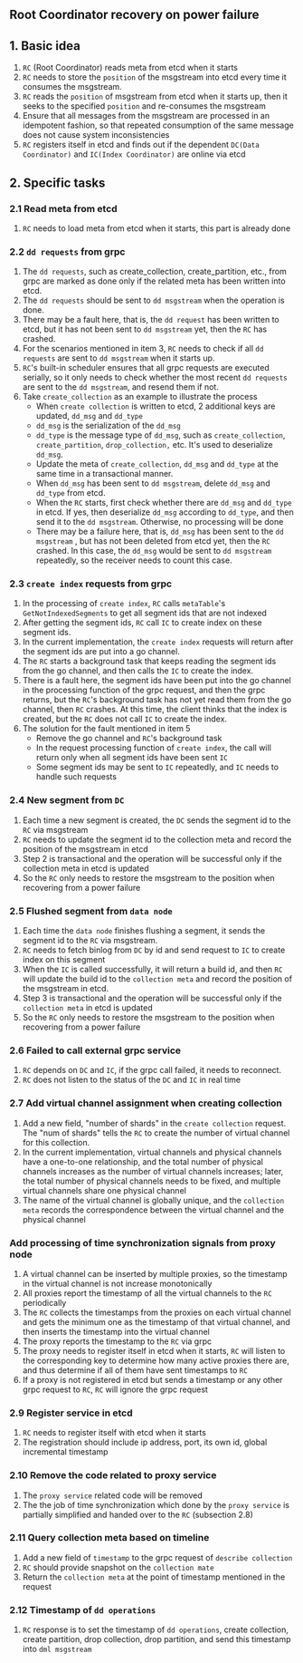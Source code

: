 ## Root Coordinator recovery on power failure

## 1. Basic idea

1. `RC` (Root Coordinator) reads meta from etcd when it starts
2. `RC` needs to store the `position` of the msgstream into etcd every time it consumes the msgstream.
3. `RC` reads the `position` of msgstream from etcd when it starts up, then it seeks to the specified `position` and re-consumes the msgstream
4. Ensure that all messages from the msgstream are processed in an idempotent fashion, so that repeated consumption of the same message does not cause system inconsistencies
5. `RC` registers itself in etcd and finds out if the dependent `DC(Data Coordinator)` and `IC(Index Coordinator)` are online via etcd

## 2. Specific tasks

### 2.1 Read meta from etcd

1. `RC` needs to load meta from etcd when it starts, this part is already done

### 2.2 `dd requests` from grpc

1. The `dd requests`, such as create_collection, create_partition, etc., from grpc are marked as done only if the related meta has been written into etcd.
2. The `dd requests` should be sent to `dd msgstream` when the operation is done.
3. There may be a fault here, that is, the `dd request` has been written to etcd, but it has not been sent to `dd msgstream` yet, then the `RC` has crashed.
4. For the scenarios mentioned in item 3, `RC` needs to check if all `dd requests` are sent to `dd msgstream` when it starts up.
5. `RC`'s built-in scheduler ensures that all grpc requests are executed serially, so it only needs to check whether the most recent `dd requests` are sent to the `dd msgstream`, and resend them if not.
6. Take `create_collection` as an example to illustrate the process
   - When `create collection` is written to etcd, 2 additional keys are updated, `dd_msg` and `dd_type`
   - `dd_msg` is the serialization of the `dd_msg`
   - `dd_type` is the message type of `dd_msg`, such as `create_collection`, `create_partition`, `drop_collection,` etc. It's used to deserialize `dd_msg`.
   - Update the meta of `create_collection`, `dd_msg` and `dd_type` at the same time in a transactional manner.
   - When `dd_msg` has been sent to `dd msgstream`, delete `dd_msg` and `dd_type` from etcd.
   - When the `RC` starts, first check whether there are `dd_msg` and `dd_type` in etcd. If yes, then deserialize `dd_msg` according to `dd_type`, and then send it to the `dd msgstream`. Otherwise, no processing will be done
   - There may be a failure here, that is, `dd_msg` has been sent to the `dd msgstream` , but has not been deleted from etcd yet, then the `RC` crashed. In this case, the `dd_msg` would be sent to `dd msgstream` repeatedly, so the receiver needs to count this case.

### 2.3 `create index` requests from grpc

1. In the processing of `create index`, `RC` calls `metaTable`'s `GetNotIndexedSegments` to get all segment ids that are not indexed
2. After getting the segment ids, `RC` call `IC` to create index on these segment ids.
3. In the current implementation, the `create index` requests will return after the segment ids are put into a go channel.
4. The `RC` starts a background task that keeps reading the segment ids from the go channel, and then calls the `IC` to create the index.
5. There is a fault here, the segment ids have been put into the go channel in the processing function of the grpc request, and then the grpc returns, but the `RC`'s background task has not yet read them from the go channel, then `RC` crashes. At this time, the client thinks that the index is created, but the `RC` does not call `IC` to create the index.
6. The solution for the fault mentioned in item 5
   - Remove the go channel and `RC`'s background task
   - In the request processing function of `create index`, the call will return only when all segment ids have been sent `IC`
   - Some segment ids may be sent to `IC` repeatedly, and `IC` needs to handle such requests

### 2.4 New segment from `DC`

1. Each time a new segment is created, the `DC` sends the segment id to the `RC` via msgstream
2. `RC` needs to update the segment id to the collection meta and record the position of the msgstream in etcd
3. Step 2 is transactional and the operation will be successful only if the collection meta in etcd is updated
4. So the `RC` only needs to restore the msgstream to the position when recovering from a power failure

### 2.5 Flushed segment from `data node`

1. Each time the `data node` finishes flushing a segment, it sends the segment id to the `RC` via msgstream.
2. `RC` needs to fetch binlog from `DC` by id and send request to `IC` to create index on this segment
3. When the `IC` is called successfully, it will return a build id, and then `RC` will update the build id to the `collection meta` and record the position of the msgstream in etcd.
4. Step 3 is transactional and the operation will be successful only if the `collection meta` in etcd is updated
5. So the `RC` only needs to restore the msgstream to the position when recovering from a power failure

### 2.6 Failed to call external grpc service

1. `RC` depends on `DC` and `IC`, if the grpc call failed, it needs to reconnect.
2. `RC` does not listen to the status of the `DC` and `IC` in real time

### 2.7 Add virtual channel assignment when creating collection

1. Add a new field, "number of shards" in the `create collection` request. The "num of shards" tells the `RC` to create the number of virtual channel for this collection.
2. In the current implementation, virtual channels and physical channels have a one-to-one relationship, and the total number of physical channels increases as the number of virtual channels increases; later, the total number of physical channels needs to be fixed, and multiple virtual channels share one physical channel
3. The name of the virtual channel is globally unique, and the `collection meta` records the correspondence between the virtual channel and the physical channel

### Add processing of time synchronization signals from proxy node

1. A virtual channel can be inserted by multiple proxies, so the timestamp in the virtual channel is not increase monotonically
2. All proxies report the timestamp of all the virtual channels to the `RC` periodically
3. The `RC` collects the timestamps from the proxies on each virtual channel and gets the minimum one as the timestamp of that virtual channel, and then inserts the timestamp into the virtual channel
4. The proxy reports the timestamp to the `RC` via grpc
5. The proxy needs to register itself in etcd when it starts, `RC` will listen to the corresponding key to determine how many active proxies there are, and thus determine if all of them have sent timestamps to `RC`
6. If a proxy is not registered in etcd but sends a timestamp or any other grpc request to `RC`, `RC` will ignore the grpc request

### 2.9 Register service in etcd

1. `RC` needs to register itself with etcd when it starts
2. The registration should include ip address, port, its own id, global incremental timestamp

### 2.10 Remove the code related to proxy service

1. The `proxy service` related code will be removed
2. The the job of time synchronization which done by the `proxy service` is partially simplified and handed over to the `RC` (subsection 2.8)

### 2.11 Query collection meta based on timeline

1. Add a new field of `timestamp` to the grpc request of `describe collection`
2. `RC` should provide snapshot on the `collection mate`
3. Return the `collection meta` at the point of timestamp mentioned in the request

### 2.12 Timestamp of `dd operations`

1. `RC` response is to set the timestamp of `dd operations`, create collection, create partition, drop collection, drop partition, and send this timestamp into `dml msgstream`
